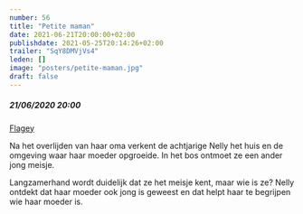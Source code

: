 ```yaml
---
number: 56
title: "Petite maman"
date: 2021-06-21T20:00:00+02:00
publishdate: 2021-05-25T20:14:26+02:00
trailer: "SqY8DMVjVs4"
leden: [] 
image: "posters/petite-maman.jpg"
draft: false
---
```


##### 21/06/2020 20:00

[Flagey](https://www.flagey.be/nl/activity/8163-petite-maman-belgische-premiere-celine-sciamma)

Na het overlijden van haar oma verkent de achtjarige Nelly het huis en de omgeving
waar haar moeder opgroeide. In het bos ontmoet ze een ander jong meisje. 
<!--more-->
Langzamerhand wordt duidelijk dat ze het meisje kent, maar wie is ze? 
Nelly ontdekt dat haar moeder ook jong is geweest en dat helpt haar
te begrijpen wie haar moeder is.
